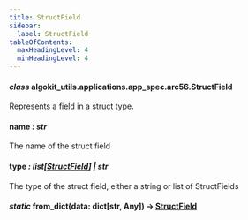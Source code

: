 ```yaml
---
title: StructField
sidebar:
  label: StructField
tableOfContents:
  maxHeadingLevel: 4
  minHeadingLevel: 4
---
```


#### _class_ algokit_utils.applications.app_spec.arc56.StructField

Represents a field in a struct type.

#### name _: str_

The name of the struct field

#### type _: list[[StructField](#algokit_utils.applications.app_spec.arc56.StructField)] | str_

The type of the struct field, either a string or list of StructFields

#### _static_ from_dict(data: dict[str, Any]) → [StructField](#algokit_utils.applications.app_spec.arc56.StructField)
